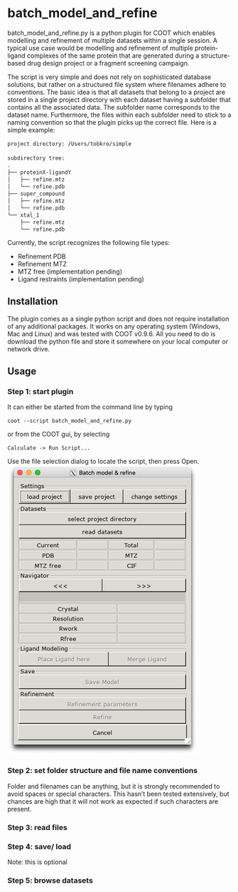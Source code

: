 # batch_model_and_refine

batch_model_and_refine.py is a python plugin for COOT which enables modelling and refinement of multiple datasets within a single session. A typical use case would be modelling and refinement of multiple protein-ligand complexes of the same protein that are generated during a structure-based drug design project or a fragment screening campaign. 

The script is very simple and does not rely on sophisticated database solutions, but rather on a structured file system where filenames adhere to conventions. The basic idea is that all datasets that belong to a project are stored in a single project directory with each dataset having a subfolder that contains all the associated data. The subfolder name corresponds to the dataset name. Furthermore, the files within each subfolder need to stick to a naming convention so that the plugin picks up the correct file. Here is a simple example:

```
project directory: /Users/tobkro/simple

subdirectory tree:
.
├── proteinX-ligandY
│   ├── refine.mtz
│   └── refine.pdb
├── super_compound
│   ├── refine.mtz
│   └── refine.pdb
└── xtal_1
    ├── refine.mtz
    └── refine.pdb
```

Currently, the script recognizes the following file types:

* Refinement PDB
* Refinement MTZ
* MTZ free (implementation pending)
* Ligand restraints (implementation pending)

## Installation
The plugin comes as a single python script and does not require installation of any additional packages. It works on any operating system (Windows, Mac and Linux) and was tested with COOT v0.9.6. All you need to do is download the python file and store it somewhere on your local computer or network drive.

## Usage
### Step 1: start plugin
It can either be started from the command line by typing
```
coot --script batch_model_and_refine.py
```
or from the COOT gui, by selecting
```
Calculate -> Run Script...
```
Use the file selection dialog to locate the script, then press Open.
![alt text](https://github.com/tkrojer/batch_model_and_refine/blob/main/images/main_window.png)

### Step 2: set folder structure and file name conventions
Folder and filenames can be anything, but it is strongly recommended to avoid spaces or special characters. This hasn’t been tested extensively, but chances are high that it will not work as expected if such characters are present.

### Step 3: read files

### Step 4: save/ load 
Note: this is optional

### Step 5: browse datasets
